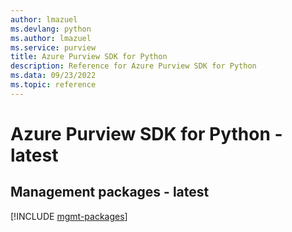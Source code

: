 ```yaml
---
author: lmazuel
ms.devlang: python
ms.author: lmazuel
ms.service: purview
title: Azure Purview SDK for Python
description: Reference for Azure Purview SDK for Python
ms.data: 09/23/2022
ms.topic: reference
---
```

# Azure Purview SDK for Python - latest

## Management packages - latest
[!INCLUDE [mgmt-packages](purview-mgmt-index.md)]